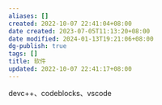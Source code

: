 ```yaml
---
aliases: []
created: 2022-10-07 22:41:04+08:00
date created: 2023-07-05T11:13:20+08:00
date modified: 2024-01-13T19:21:06+08:00
dg-publish: true
tags: []
title: 软件
updated: 2022-10-07 22:41:17+08:00
---
```


devc++、codeblocks、vscode